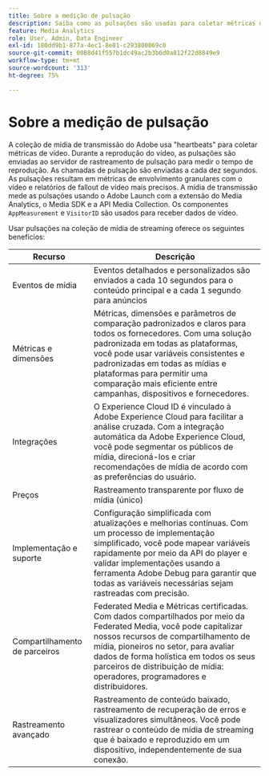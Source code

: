 ```yaml
---
title: Sobre a medição de pulsação
description: Saiba como as pulsações são usadas para coletar métricas de vídeo.
feature: Media Analytics
role: User, Admin, Data Engineer
exl-id: 180dd9b1-877a-4ec1-8e81-c293800069c0
source-git-commit: 0088d41f557b1dc49ac2b3b6d0a812f22d8849e9
workflow-type: tm+mt
source-wordcount: '313'
ht-degree: 75%

---
```


# Sobre a medição de pulsação

A coleção de mídia de transmissão do Adobe usa &quot;heartbeats&quot; para coletar métricas de vídeo. Durante a reprodução do vídeo, as pulsações são enviadas ao servidor de rastreamento de pulsação para medir o tempo de reprodução. As chamadas de pulsação são enviadas a cada dez segundos. As pulsações resultam em métricas de envolvimento granulares com o vídeo e relatórios de fallout de vídeo mais precisos. A mídia de transmissão mede as pulsações usando o Adobe Launch com a extensão do Media Analytics, o Media SDK e a API Media Collection. Os componentes `AppMeasurement` e `VisitorID` são usados para receber dados de vídeo.

Usar pulsações na coleção de mídia de streaming oferece os seguintes benefícios:

| Recurso | Descrição |
|---|---|
| Eventos de mídia | Eventos detalhados e personalizados são enviados a cada 10 segundos para o conteúdo principal e a cada 1 segundo para anúncios |
| Métricas e dimensões | Métricas, dimensões e parâmetros de comparação padronizados e claros para todos os fornecedores. Com uma solução padronizada em todas as plataformas, você pode usar variáveis consistentes e padronizadas em todas as mídias e plataformas para permitir uma comparação mais eficiente entre campanhas, dispositivos e fornecedores. |
| Integrações | O Experience Cloud ID é vinculado à Adobe Experience Cloud para facilitar a análise cruzada. Com a integração automática da Adobe Experience Cloud, você pode segmentar os públicos de mídia, direcioná-los e criar recomendações de mídia de acordo com as preferências do usuário. |
| Preços | Rastreamento transparente por fluxo de mídia (único) |
| Implementação e suporte | Configuração simplificada com atualizações e melhorias contínuas. Com um processo de implementação simplificado, você pode mapear variáveis rapidamente por meio da API do player e validar implementações usando a ferramenta Adobe Debug para garantir que todas as variáveis necessárias sejam rastreadas com precisão. |
| Compartilhamento de parceiros | Federated Media e Métricas certificadas. Com dados compartilhados por meio da Federated Media, você pode capitalizar nossos recursos de compartilhamento de mídia, pioneiros no setor, para avaliar dados de forma holística em todos os seus parceiros de distribuição de mídia: operadores, programadores e distribuidores. |
| Rastreamento avançado | Rastreamento de conteúdo baixado, rastreamento de recuperação de erros e visualizadores simultâneos. Você pode rastrear o conteúdo de mídia de streaming que é baixado e reproduzido em um dispositivo, independentemente de sua conexão. |
